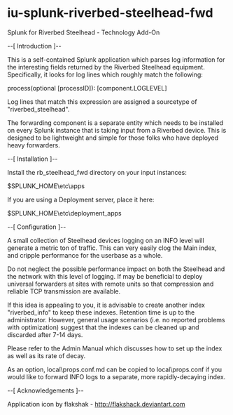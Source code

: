 iu-splunk-riverbed-steelhead-fwd
================================

Splunk for Riverbed Steelhead - Technology Add-On

--[ Introduction ]--

This is a self-contained Splunk application which parses log information for the interesting fields returned by the Riverbed Steelhead equipment.  Specifically, it looks for log lines which roughly match the following:

process(optional [processID]): [component.LOGLEVEL]

Log lines that match this expression are assigned a sourcetype of "riverbed_steelhead".

The forwarding component is a separate entity which needs to be installed on every Splunk instance that is taking input from a Riverbed device.  This is designed to be lightweight and simple for those folks who have deployed heavy forwarders.


--[ Installation ]--

Install the rb_steelhead_fwd directory on your input instances:

$SPLUNK_HOME\etc\apps

If you are using a Deployment server, place it here:

$SPLUNK_HOME\etc\deployment_apps


--[ Configuration ]--

A small collection of Steelhead devices logging on an INFO level will generate a metric ton of traffic.  This can very easily clog the Main index, and cripple performance for the userbase as a whole.

Do not neglect the possible performance impact on both the Steelhead and the network with this level of logging.  If may be beneficial to deploy universal forwarders at sites with remote units so that compression and reliable TCP transmission are available.

If this idea is appealing to you, it is advisable to create another index "riverbed_info" to keep these indexes.  Retention time is up to the administrator.  However, general usage scenarios (i.e. no reported problems with optimization) suggest that the indexes can be cleaned up and discarded after 7-14 days.

Please refer to the Admin Manual which discusses how to set up the index as well as its rate of decay.

As an option, local\props.conf.md can be copied to local\props.conf if you would like to forward INFO logs to a separate, more rapidly-decaying index.


--[ Acknowledgements ]--

Application icon by flakshak - http://flakshack.deviantart.com